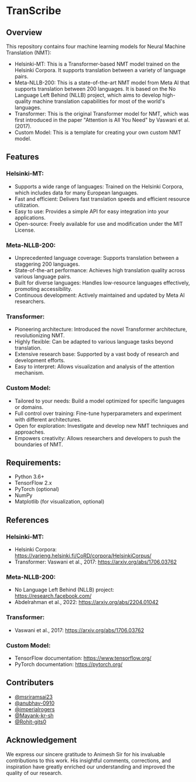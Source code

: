 # TranScribe

## Overview

This repository contains four machine learning models for Neural Machine Translation (NMT):

* Helsinki-MT: This is a Transformer-based NMT model trained on the Helsinki Corpora. It supports translation between a variety of language pairs.
* Meta-NLLB-200: This is a state-of-the-art NMT model from Meta AI that supports translation between 200 languages. It is based on the No Language Left Behind (NLLB) project, which aims to develop high-quality machine translation capabilities for most of the world's languages.
* Transformer: This is the original Transformer model for NMT, which was first introduced in the paper "Attention is All You Need" by Vaswani et al. (2017).
* Custom Model: This is a template for creating your own custom NMT model.

## Features

### Helsinki-MT:

* Supports a wide range of languages: Trained on the Helsinki Corpora, which includes data for many European languages.
* Fast and efficient: Delivers fast translation speeds and efficient resource utilization.
* Easy to use: Provides a simple API for easy integration into your applications.
* Open-source: Freely available for use and modification under the MIT License.

### Meta-NLLB-200:

* Unprecedented language coverage: Supports translation between a staggering 200 languages.
* State-of-the-art performance: Achieves high translation quality across various language pairs.
* Built for diverse languages: Handles low-resource languages effectively, promoting accessibility.
* Continuous development: Actively maintained and updated by Meta AI researchers.
  
### Transformer:

* Pioneering architecture: Introduced the novel Transformer architecture, revolutionizing NMT.
* Highly flexible: Can be adapted to various language tasks beyond translation.
* Extensive research base: Supported by a vast body of research and development efforts.
* Easy to interpret: Allows visualization and analysis of the attention mechanism.
  
### Custom Model:

* Tailored to your needs: Build a model optimized for specific languages or domains.
* Full control over training: Fine-tune hyperparameters and experiment with different architectures.
* Open for exploration: Investigate and develop new NMT techniques and approaches.
* Empowers creativity: Allows researchers and developers to push the boundaries of NMT.
  
## Requirements:

* Python 3.6+
* TensorFlow 2.x
* PyTorch (optional)
* NumPy
* Matplotlib (for visualization, optional)

## References

### Helsinki-MT:
* Helsinki Corpora: https://varieng.helsinki.fi/CoRD/corpora/HelsinkiCorpus/
* Transformer: Vaswani et al., 2017: https://arxiv.org/abs/1706.03762
  
### Meta-NLLB-200:
* No Language Left Behind (NLLB) project: https://research.facebook.com/
* Abdelrahman et al., 2022: https://arxiv.org/abs/2204.01042
  
### Transformer:
* Vaswani et al., 2017: https://arxiv.org/abs/1706.03762
  
### Custom Model:
* TensorFlow documentation: https://www.tensorflow.org/
* PyTorch documentation: https://pytorch.org/
  

## Contributers

- [@msriramsai23](https://github.com/msriramsai23)
- [@anubhav-0910](https://github.com/anubhav-0910)
- [@imperialrogers](https://github.com/imperialrogers)
- [@Mayank-kr-sh](https://github.com/Mayank-kr-sh)
- [@Rohit-gits0](https://github.com/Rohit-gits0)



## Acknowledgement

We express our sincere gratitude to Animesh Sir for his invaluable contributions to this work. His insightful comments, corrections, and inspiration have greatly enriched our understanding and improved the quality of our research.
